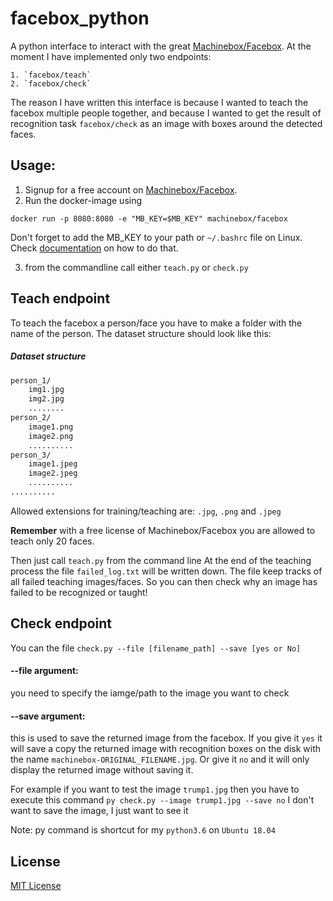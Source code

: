 # facebox_python
A python interface to interact with the great [Machinebox/Facebox](https://machinebox.io/).
At the moment I have implemented only two endpoints:
    
    1. `facebox/teach`
    2. `facebox/check`

The reason I have written this interface is because I wanted to teach the facebox multiple people together, and because I wanted to get the result of recognition task `facebox/check` as an image with boxes around the detected faces.

## Usage:
1. Signup for a free account on [Machinebox/Facebox](https://machinebox.io/).
2. Run the docker-image using

`docker run -p 8080:8080 -e "MB_KEY=$MB_KEY" machinebox/facebox`

Don't forget to add the MB_KEY to your path or `~/.bashrc` file on Linux. Check [documentation](https://machinebox.io/docs/setup/box-key) on how to do that. 

3. from the commandline call either `teach.py` or `check.py`

## Teach endpoint 
To teach the facebox a person/face you have to make a folder with the name of the person. The dataset structure should look like this:
##### Dataset structure
```bash
person_1/
    img1.jpg
    img2.jpg
    ........
person_2/
    image1.png
    image2.png
    ..........
person_3/
    image1.jpeg
    image2.jpeg
    ..........    
..........
```
Allowed extensions for training/teaching are: `.jpg`, `.png` and `.jpeg`

**Remember** with a free license of Machinebox/Facebox you are allowed to teach only 20 faces.

Then just call `teach.py` from the command line 
At the end of the teaching process the file `failed_log.txt` will be written down. The file keep tracks of all failed teaching images/faces. So you can then check why an image has failed to be recognized or taught!


## Check endpoint 
You can the file `check.py --file [filename_path] --save [yes or No]`
#### --file argument: 
you need to specify the iamge/path to the image you want to check 
#### --save argument: 
this is used to save the returned image from the facebox. If you give it `yes` it will save a copy the returned image with recognition boxes on the disk with the name `machinebox-ORIGINAL_FILENAME.jpg`. Or give it `no` and it will only display the returned image without saving it. 

For example if you want to test the image ``trump1.jpg`` then you have to execute this command
``py check.py --image trump1.jpg --save no`` I don't want to save the image, I just want to see it

Note: py command is shortcut for my ``python3.6`` on `Ubuntu 18.04`
## License

[MIT License](LICENSE)
  
